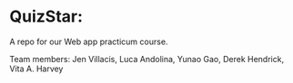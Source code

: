 # QuizStar:

A repo for our Web app practicum course.

Team members: Jen Villacis, Luca Andolina, Yunao Gao, Derek Hendrick, Vita A. Harvey
